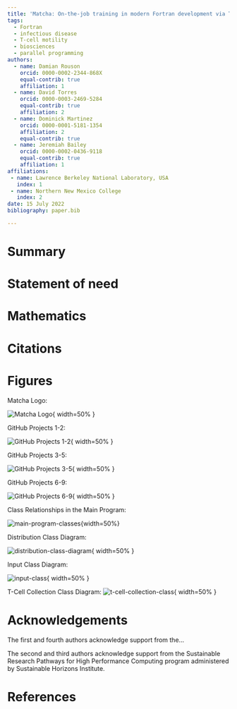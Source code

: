 ```yaml
---
title: 'Matcha: On-the-job training in modern Fortran development via T-cell motility simulation'
tags:
  - Fortran
  - infectious disease
  - T-cell motility
  - biosciences
  - parallel programming
authors:
  - name: Damian Rouson
    orcid: 0000-0002-2344-868X
    equal-contrib: true
    affiliation: 1
  - name: David Torres
    orcid: 0000-0003-2469-5284
    equal-contrib: true
    affiliation: 2
  - name: Dominick Martinez
    orcid: 0000-0001-5181-1354
    affiliation: 2
    equal-contrib: true
  - name: Jeremiah Bailey
    orcid: 0000-0002-0436-9118
    equal-contrib: true
    affiliation: 1
affiliations:
 - name: Lawrence Berkeley National Laboratory, USA
   index: 1
 - name: Northern New Mexico College
   index: 2
date: 15 July 2022
bibliography: paper.bib

---
```


# Summary



# Statement of need

# Mathematics

# Citations

# Figures

Matcha Logo:

![Matcha Logo](https://user-images.githubusercontent.com/106998745/178899025-4e894407-bc02-4a33-b464-5194c1ba19b8.png){ width=50% }


GitHub Projects 1-2:

![GitHub Projects 1-2](https://user-images.githubusercontent.com/106998745/179033401-1b3c00df-4dd1-4773-b48a-264b4d630972.png){ width=50% }


GitHub Projects 3-5:

![GitHub Projects 3-5](https://user-images.githubusercontent.com/106998745/179033519-cf9dba62-23ae-427b-8a5a-0c8b7c02227a.png){ width=50% }


GitHub Projects 6-9:

![GitHub Projects 6-9](https://user-images.githubusercontent.com/106998745/179033602-cbe4f5b9-faa0-4ae6-9fee-7ce57b4c0398.png){ width=50% }


Class Relationships in the Main Program:

![main-program-classes](https://user-images.githubusercontent.com/106998745/183495223-2b8d1992-b947-46c9-ac26-037d42f65c31.png){width=50%}


Distribution Class Diagram:

![distribution-class-diagram](https://user-images.githubusercontent.com/106998745/183499459-1e179497-eeb3-4388-b82e-eadea1725759.png){ width=50% }


Input Class Diagram:

![input-class](https://user-images.githubusercontent.com/106998745/183496185-ab031a98-9f68-4281-90ac-005f6d7188db.png){ width=50% }


T-Cell Collection Class Diagram:
![t-cell-collection-class](https://user-images.githubusercontent.com/106998745/183496950-1cf050f6-3ea1-460a-8cd6-8d3aad2e261e.png){ width=50% }


# Acknowledgements

The first and fourth authors acknowledge support from the...

The second and third authors acknowledge support from the Sustainable Research Pathways for High Performance Computing program administered by Sustainable Horizons Institute.

# References
